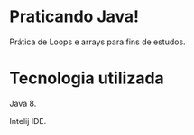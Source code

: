 # Praticando Java!


Prática de Loops e arrays para fins de estudos.


# Tecnologia utilizada

Java 8.

Intelij IDE.
